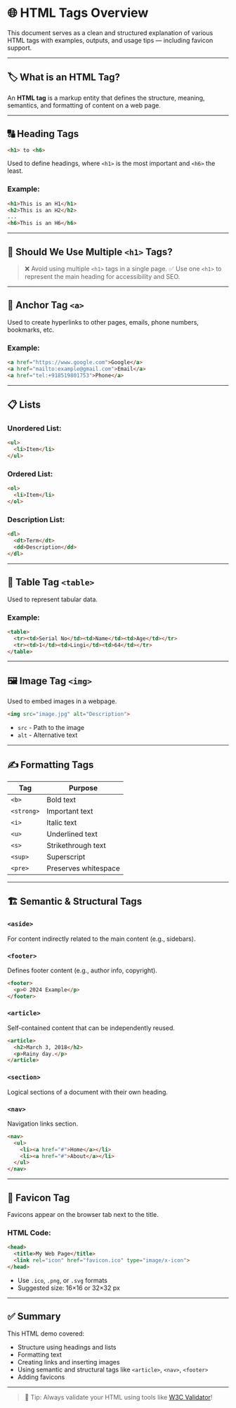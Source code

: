 # 🌐 HTML Tags Overview

This document serves as a clean and structured explanation of various HTML tags with examples, outputs, and usage tips — including favicon support.

---

## 🏷️ What is an HTML Tag?
An **HTML tag** is a markup entity that defines the structure, meaning, semantics, and formatting of content on a web page.

---

## 🔠 Heading Tags
```html
<h1> to <h6>
```
Used to define headings, where `<h1>` is the most important and `<h6>` the least.

### Example:
```html
<h1>This is an H1</h1>
<h2>This is an H2</h2>
...
<h6>This is an H6</h6>
```

---

## 📛 Should We Use Multiple `<h1>` Tags?
> ❌ Avoid using multiple `<h1>` tags in a single page.
> ✅ Use one `<h1>` to represent the main heading for accessibility and SEO.

---

## 🔗 Anchor Tag `<a>`
Used to create hyperlinks to other pages, emails, phone numbers, bookmarks, etc.

### Example:
```html
<a href="https://www.google.com">Google</a>
<a href="mailto:example@gmail.com">Email</a>
<a href="tel:+918519801753">Phone</a>
```

---

## 📋 Lists
### Unordered List:
```html
<ul>
  <li>Item</li>
</ul>
```
### Ordered List:
```html
<ol>
  <li>Item</li>
</ol>
```
### Description List:
```html
<dl>
  <dt>Term</dt>
  <dd>Description</dd>
</dl>
```

---

## 🧾 Table Tag `<table>`
Used to represent tabular data.

### Example:
```html
<table>
  <tr><td>Serial No</td><td>Name</td><td>Age</td></tr>
  <tr><td>1</td><td>Lingi</td><td>64</td></tr>
</table>
```

---

## 🖼️ Image Tag `<img>`
Used to embed images in a webpage.

```html
<img src="image.jpg" alt="Description">
```

- `src` - Path to the image
- `alt` - Alternative text

---

## ✍️ Formatting Tags

| Tag     | Purpose               |
|---------|------------------------|
| `<b>`   | Bold text              |
| `<strong>` | Important text       |
| `<i>`   | Italic text            |
| `<u>`   | Underlined text        |
| `<s>`   | Strikethrough text     |
| `<sup>` | Superscript            |
| `<pre>` | Preserves whitespace   |

---

## 🏗️ Semantic & Structural Tags

### `<aside>`
For content indirectly related to the main content (e.g., sidebars).

### `<footer>`
Defines footer content (e.g., author info, copyright).

```html
<footer>
  <p>© 2024 Example</p>
</footer>
```

### `<article>`
Self-contained content that can be independently reused.

```html
<article>
  <h2>March 3, 2018</h2>
  <p>Rainy day.</p>
</article>
```

### `<section>`
Logical sections of a document with their own heading.

### `<nav>`
Navigation links section.

```html
<nav>
  <ul>
    <li><a href="#">Home</a></li>
    <li><a href="#">About</a></li>
  </ul>
</nav>
```

---

## 🌟 Favicon Tag
Favicons appear on the browser tab next to the title.

### HTML Code:
```html
<head>
  <title>My Web Page</title>
  <link rel="icon" href="favicon.ico" type="image/x-icon">
</head>
```

- Use `.ico`, `.png`, or `.svg` formats
- Suggested size: 16×16 or 32×32 px

---

## ✅ Summary
This HTML demo covered:
- Structure using headings and lists
- Formatting text
- Creating links and inserting images
- Using semantic and structural tags like `<article>`, `<nav>`, `<footer>`
- Adding favicons

---

> 🧠 Tip: Always validate your HTML using tools like [W3C Validator](https://validator.w3.org/)!

